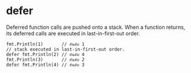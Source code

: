 # defer

Deferred function calls are pushed onto a stack. When a function returns,
its deferred calls are executed in last-in-first-out order.

    fmt.Println(1)       // อันดับ 1
    // stack executed in last-in-first-out order.
    defer fmt.Println(2) // อันดับ 4
    fmt.Println(3)       // อันดับ 2
    defer fmt.Println(4) // อันดับ 3
